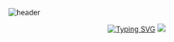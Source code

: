 ![header](https://capsule-render.vercel.app/api?type=waving&color=gradient&customColorList=10,11&height=300&section=header&text=yakcom&fontSize=80&fontAlignY=35&descAlignY=55&animation=fadeIn&desc=Ilya%20Miller&fontColor=c9d1d9)

<p align="center">
  <a href="https://git.io/typing-svg"><img src="https://readme-typing-svg.herokuapp.com?font=Fira+Code&duration=2000&pause=10000&color=A67635&center=true&vCenter=true&width=435&lines=Welcome+to+my+GitHub+profile" alt="Typing SVG" /></a>
  <img src="http://github-profile-summary-cards.vercel.app/api/cards/profile-details?username=yakcom&theme=github_dark" />
</p>



